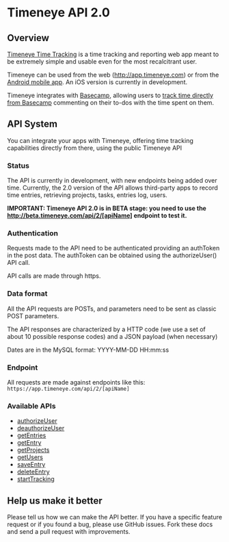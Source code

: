 # Timeneye API 2.0

## Overview

[Timeneye Time Tracking](http://www.timeneye.com "Timeneye Time Tracking") is a time tracking and reporting web app meant to be extremely simple and usable even for the most recalcitrant user.

Timeneye can be used from the web (<http://app.timeneye.com>) or from the [Android mobile app](https://play.google.com/store/apps/details?id=net.dmdigital.timeneye). An iOS version is currently in development.

Timeneye integrates with [Basecamp](http://www.basecamp.com), allowing users to [track time directly from Basecamp](http://www.timeneye.com/basecamp-time-tracking) commenting on their to-dos with the time spent on them.

## API System

You can integrate your apps with Timeneye, offering time tracking capabilities directly from there, using the public Timeneye API

### Status

The API is currently in development, with new endpoints being added over time. Currently, the 2.0 version of the API allows third-party apps to record time entries, retrieving projects, tasks, entries log, users.

**IMPORTANT: Timeneye API 2.0 is in BETA stage: you need to use the http://beta.timeneye.com/api/2/[apiName] endpoint to test it.**

### Authentication

Requests made to the API need to be authenticated providing an authToken in the post data. The authToken can be obtained using the authorizeUser() API call.

API calls are made through https.

### Data format

All the API requests are POSTs, and parameters need to be sent as classic POST parameters.

The API responses are characterized by a HTTP code (we use a set of about 10 possible response codes) and a JSON payload (when necessary)

Dates are in the MySQL format: YYYY-MM-DD HH:mm:ss

### Endpoint

All requests are made against endpoints like this: 
`https://app.timeneye.com/api/2/[apiName]`

### Available APIs

* [authorizeUser](./APIs/authorizeUser.md)
* [deauthorizeUser](./APIs/deauthorizeUser.md)
* [getEntries](./APIs/getEntries.md)
* [getEntry](./APIs/getEntry.md)
* [getProjects](./APIs/getProjects.md)
* [getUsers](./APIs/getUsers.md)
* [saveEntry](./APIs/saveEntry.md)
* [deleteEntry](./APIs/deleteEntry.md)
* [startTracking](./APIs/startTracking.md)

## Help us make it better

Please tell us how we can make the API better. If you have a specific feature request or if you found a bug, please use GitHub issues. Fork these docs and send a pull request with improvements.
